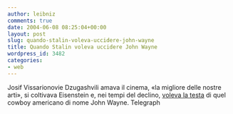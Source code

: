 ```yaml
---
author: leibniz
comments: true
date: 2004-06-08 08:25:04+00:00
layout: post
slug: quando-stalin-voleva-uccidere-john-wayne
title: Quando Stalin voleva uccidere John Wayne
wordpress_id: 3482
categories:
- web
---
```


Josif Vissarionovie Dzugashvili amava il cinema, «la migliore delle nostre arti», si coltivava Eisenstein e, nei tempi del declino, [voleva la testa](http://www.arts.telegraph.co.uk/arts/main.jhtml?xml=/arts/2004/06/04/bfstalin04.xml&sSheet=/arts/2004/06/04/ixartleft.html) di quel cowboy americano di nome John Wayne.
Telegraph
